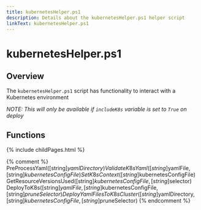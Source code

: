 ```yaml
---
title: kubernetesHelper.ps1
description: Details about the kubernetesHelper.ps1 helper script
linkText: kubernetesHelper.ps1
---
```


# kubernetesHelper.ps1

## Overview

The `kubernetesHelper.ps1` script has functionality to interact with a Kubernetes environment

*NOTE: This will only be available if `includeK8s` variable is set to `True` on deploy*

## Functions

{% include childPages.html %}

{% comment %}
PreProcessYaml([string]$yamlDirectory)
ValidateK8sYaml([string]$yamlFile, [string]$kubernetesConfigFile)
SetK8sContext([string]$kubernetesConfigFile)
GetResourceVersionsUsed([string]$kubernetesConfigFile, [string]$selector)
DeployToK8s([string]$yamlFile, [string]$kubernetesConfigFile, [string]$pruneSelector)
DeployYamlFilesToK8sCluster([string]$yamlDirectory, [string]$kubernetesConfigFile, [string]$pruneSelector)
{% endcomment %}
